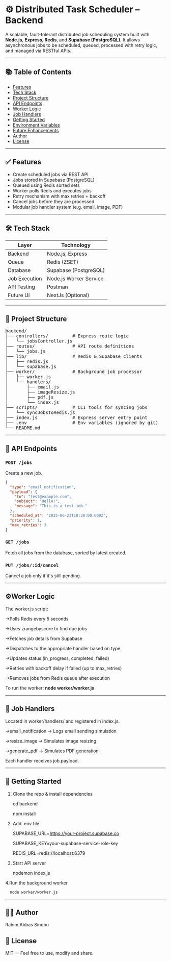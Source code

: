 # ⚙️ Distributed Task Scheduler – Backend

A scalable, fault-tolerant distributed job scheduling system built with **Node.js**, **Express**, **Redis**, and **Supabase (PostgreSQL)**. It allows asynchronous jobs to be scheduled, queued, processed with retry logic, and managed via RESTful APIs.

---

## 📚 Table of Contents

- [Features](#-features)
- [Tech Stack](#-tech-stack)
- [Project Structure](#-project-structure)
- [API Endpoints](#-api-endpoints)
- [Worker Logic](#-worker-logic)
- [Job Handlers](#-job-handlers)
- [Getting Started](#-getting-started)
- [Environment Variables](#-environment-variables)
- [Future Enhancements](#-future-enhancements)
- [Author](#-author)
- [License](#-license)

---

## ✅ Features

- Create scheduled jobs via REST API
- Jobs stored in Supabase (PostgreSQL)
- Queued using Redis sorted sets
- Worker polls Redis and executes jobs
- Retry mechanism with max retries + backoff
- Cancel jobs before they are processed
- Modular job handler system (e.g. email, image, PDF)

---

## 🛠 Tech Stack

| Layer         | Technology             |
|---------------|------------------------|
| Backend       | Node.js, Express       |
| Queue         | Redis (ZSET)           |
| Database      | Supabase (PostgreSQL)  |
| Job Execution | Node.js Worker Service |
| API Testing   | Postman                |
| Future UI     | NextJs (Optional)       |

---

## 📁 Project Structure
<pre>
backend/
├── controllers/         # Express route logic
│   └── jobsController.js
├── routes/              # API route definitions
│   └── jobs.js
├── lib/                 # Redis & Supabase clients
│   ├── redis.js
│   └── supabase.js
├── worker/              # Background job processor
│   ├── worker.js
│   └── handlers/
│       ├── email.js
│       ├── imageResize.js
│       ├── pdf.js
│       └── index.js
├── scripts/             # CLI tools for syncing jobs
│   └── syncJobsToRedis.js
├── index.js             # Express server entry point
├── .env                 # Env variables (ignored by git)
└── README.md
</pre>

---

## 📄 API Endpoints

### `POST /jobs`

Create a new job.

```json
{
  "type": "email_notification",
  "payload": {
    "to": "test@example.com",
    "subject": "Hello!",
    "message": "This is a test job."
  },
  "scheduled_at": "2025-06-23T18:30:00.000Z",
  "priority": 1,
  "max_retries": 3
}
```

### `GET /jobs`

Fetch all jobs from the database, sorted by latest created.

### `PUT /jobs/:id/cancel`

Cancel a job only if it's still pending.

--- 

## ⚙️Worker Logic

The worker.js script:

->Polls Redis every 5 seconds

->Uses zrangebyscore to find due jobs

->Fetches job details from Supabase

->Dispatches to the appropriate handler based on type

->Updates status (in_progress, completed, failed)

->Retries with backoff delay if failed (up to max_retries)

->Removes jobs from Redis queue after execution

To run the worker: **node worker/worker.js**

---

## 🔌 Job Handlers

Located in worker/handlers/ and registered in index.js.

->email_notification → Logs email sending simulation

->resize_image → Simulates image resizing

->generate_pdf → Simulates PDF generation

Each handler receives job.payload.

---

## 🧪 Getting Started

1. Clone the repo & install dependencies
   
      cd backend
   
      npm install
   
3. Add .env file
   
      SUPABASE_URL=https://your-project.supabase.co
   
      SUPABASE_KEY=your-supabase-service-role-key
   
      REDIS_URL=redis://localhost:6379
   
3. Start API server
   
      nodemon index.js
   
4.Run the background worker

      node worker/worker.js

---

## 👨‍💻 Author

Rahim Abbas Sindhu

## 📄 License

MIT — Feel free to use, modify and share.
